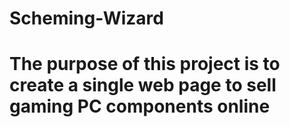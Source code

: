 # Scheming-Wizard

# The purpose of this project is to create a single web page to sell gaming PC components online
